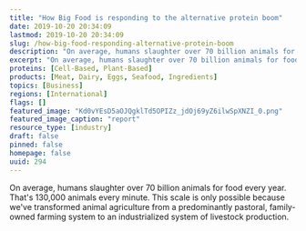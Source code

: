 ```yaml
---
title: "How Big Food is responding to the alternative protein boom"
date: 2019-10-20 20:34:09
lastmod: 2019-10-20 20:34:09
slug: /how-big-food-responding-alternative-protein-boom
description: "On average, humans slaughter over 70 billion animals for food every year. That’s 130,000 animals every minute. This scale is only possible because we’ve transformed animal agriculture from a predominantly pastoral, family-owned farming system to an industrialized system of livestock&nbsp;production."
excerpt: "On average, humans slaughter over 70 billion animals for food every year. That’s 130,000 animals every minute. This scale is only possible because we’ve transformed animal agriculture from a predominantly pastoral, family-owned farming system to an industrialized system of livestock&nbsp;production."
proteins: [Cell-Based, Plant-Based]
products: [Meat, Dairy, Eggs, Seafood, Ingredients]
topics: [Business]
regions: [International]
flags: []
featured_image: "Kd0vYEsD5aOJQgklTd5OPIZz_jdOj69yZ6ilwSpXNZI_0.png"
featured_image_caption: "report"
resource_type: [industry]
draft: false
pinned: false
homepage: false
uuid: 294
---
```

On average, humans slaughter over 70 billion animals for food every
year. That's 130,000 animals every minute. This scale is only possible
because we've transformed animal agriculture from a predominantly
pastoral, family-owned farming system to an industrialized system of
livestock production.
